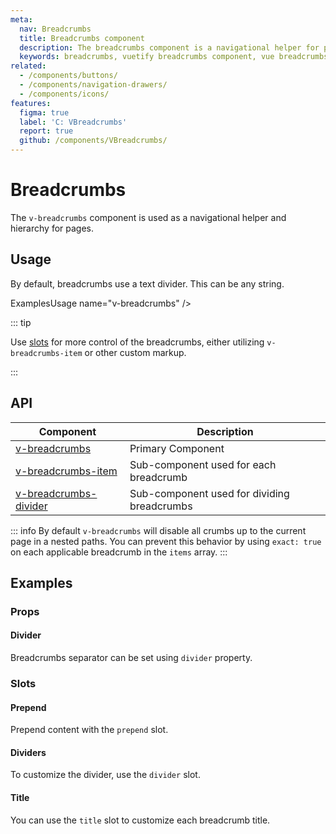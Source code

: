 ```yaml
---
meta:
  nav: Breadcrumbs
  title: Breadcrumbs component
  description: The breadcrumbs component is a navigational helper for pages. It can accept a Material Icons icon or characters as a divider.
  keywords: breadcrumbs, vuetify breadcrumbs component, vue breadcrumbs component, v-breadcrumbs component
related:
  - /components/buttons/
  - /components/navigation-drawers/
  - /components/icons/
features:
  figma: true
  label: 'C: VBreadcrumbs'
  report: true
  github: /components/VBreadcrumbs/
---
```


# Breadcrumbs

The `v-breadcrumbs` component is used as a navigational helper and hierarchy for pages.

<!-- ![breadcrumbs Entry](https://cdn.vuetifyjs.com/docs/images/components-temp/v-breadcrumbs/v-breadcrumbs-entry.png) -->

<PageFeatures />

## Usage

By default, breadcrumbs use a text divider. This can be any string.

ExamplesUsage name="v-breadcrumbs" />

<PromotedEntry />

::: tip

Use [slots](/api/v-breadcrumbs/#slots) for more control of the breadcrumbs, either utilizing `v-breadcrumbs-item` or other custom markup.

:::

## API

| Component | Description |
| - | - |
| [v-breadcrumbs](/api/v-breadcrumbs/) | Primary Component |
| [v-breadcrumbs-item](/api/v-breadcrumbs-item/) | Sub-component used for each breadcrumb |
| [v-breadcrumbs-divider](/api/v-breadcrumbs-divider/) | Sub-component used for dividing breadcrumbs |

<ApiInline hide-links />

::: info
  By default `v-breadcrumbs` will disable all crumbs up to the current page in a nested paths. You can prevent this behavior by using `exact: true` on each applicable breadcrumb in the `items` array.
:::

## Examples

### Props

#### Divider

Breadcrumbs separator can be set using `divider` property.

<ExamplesExample file="v-breadcrumbs/prop-divider" />

### Slots

#### Prepend

Prepend content with the `prepend` slot.

<ExamplesExample file="v-breadcrumbs/slot-prepend" />

#### Dividers

To customize the divider, use the `divider` slot.

<ExamplesExample file="v-breadcrumbs/slot-icon-dividers" />

#### Title

You can use the `title` slot to customize each breadcrumb title.

<ExamplesExample file="v-breadcrumbs/slot-title" />

